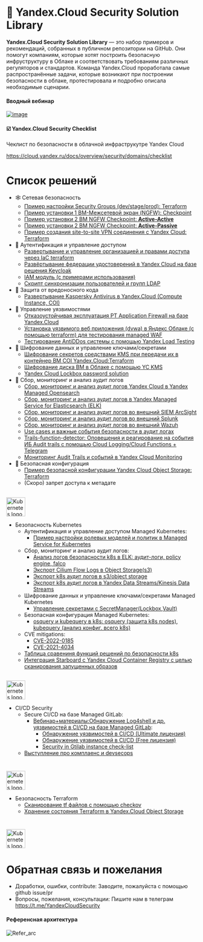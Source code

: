 # 🔐 Yandex.Cloud Security Solution Library
**Yandex.Cloud Security Solution Library** — это набор примеров и рекомендаций, собранных в публичном репозитории на GitHub. Они помогут компаниям, которые хотят построить безопасную инфруструктуру в Облаке и соответствовать требованиям различных регуляторов и стандартов.
Команда Yandex.Cloud проработала самые распространённые задачи, которые возникают при построении безопасности в облаке, протестировала и подробно описала необходимые сценарии.

#### Вводный вебинар 
[![image](https://user-images.githubusercontent.com/85429798/146542425-b250c494-9a3c-4744-897d-5f65849355d5.png)](https://www.youtube.com/watch?v=WZOB9ow0WrA)


#### ☑️ Yandex.Cloud Security Checklist
Чеклист по безопасности в облачной инфраструкутре Yandex Cloud

https://cloud.yandex.ru/docs/overview/security/domains/checklist

# Список решений
- 🕸 Сетевая безопасность
  - [Пример настройки Security Groups (dev/stage/prod): Terraform](https://github.com/yandex-cloud/yc-solution-library-for-security/tree/master/network-sec/segmentation/README_RU.md)
  - [Пример установки 1 ВМ-Межсетевой экран (NGFW): Checkpoint](https://github.com/yandex-cloud/yc-solution-library-for-security/tree/master/network-sec/checkpoint-1VM/README_RU.md)
  - [Пример установки 2 ВМ NGFW Checkpoint: **Active-Active**](https://github.com/yandex-cloud/yc-solution-library-for-security/blob/master/network-sec/checkpoint-2VM_active-active/README_RU.md)
  - [Пример установки 2 ВМ NGFW Checkpoint: **Active-Passive**](https://github.com/yandex-cloud/yc-solution-library-for-security/blob/master/network-sec/checkpoint-2VM_active-passive/README_RU.md)
  - [Пример создания site-to-site VPN соединения с Yandex Cloud: Terraform](https://github.com/yandex-cloud/yc-solution-library-for-security/tree/master/network-sec/vpn/README_RU.md)
- 🔑 Аутентификация и управление доступом
  - [Развертывание и управление организацией и правами доступа через IaC terraform](https://github.com/yandex-cloud/yc-solution-library-for-security/tree/master/auth_and_access/org_iac_iam)
  - [Развёртывание федерации удостоверений в Yandex Cloud на базе решения Keycloak](https://github.com/yandex-cloud/yc-solution-library-for-security/tree/master/auth_and_access/keycloak)
  - [IAM модуль (с примерами использования)](https://github.com/yandex-cloud/yc-solution-library-for-security/tree/master/auth_and_access/iam#identity-and-access-management-iam-terraform-module-for-yandexcloud)
  - [Скрипт синхронизации пользователей и групп LDAP](https://github.com/yandex-cloud/yc-solution-library-for-security/tree/master/auth_and_access/ad-sync)
- 🦠 Защита от вредоносного кода
  - [Развертывание Kaspersky Antivirus в Yandex.Cloud (Compute Instance, COI)](https://github.com/yandex-cloud/yc-solution-library-for-security/tree/master/malware-defense/kaspersy-install-in-yc/README_RU.md)
- 🐞 Управление уязвимостями
  - [Отказоустойчивая эксплуатация PT Application Firewall на базе Yandex.Cloud](https://github.com/yandex-cloud/yc-solution-library-for-security/tree/master/vuln-mgmt/unmng-waf-ptaf-cluster/README_RU.md)
  - [Установка уязвимого веб приложения (dvwa) в Яндекс Облаке (с помощью terraform) для тестирования managed WAF](https://github.com/yandex-cloud/yc-solution-library-for-security/tree/master/vuln-mgmt/vulnerable-web-app-waf-test/README_RU.md)
  - [Тестирование AntiDDos системы с помощью Yandex Load Testing](https://github.com/yandex-cloud/yc-solution-library-for-security/blob/master/vuln-mgmt/anti-ddos-lt/README_RU.md)
- 🔏 Шифрование данных и управление ключами/секретами
  - [Шифрование секретов средствами KMS при передачи их в контейнер ВМ COI Yandex.Cloud:Terraform](https://github.com/yandex-cloud/yc-solution-library-for-security/tree/master/encrypt_and_keys/terraform%2BKMS%2BCOI/README_RU.md)
  - [Шифрование диска ВМ в Облаке с помощью YC KMS](https://github.com/yandex-cloud/yc-solution-library-for-security/tree/master/encrypt_and_keys/encrypt_disk_VM/README_RU.md)
  - [Yandex Cloud Lockbox password solution](https://github.com/yandex-cloud/yc-solution-library-for-security/tree/master/encrypt_and_keys/terraform-lockbox-vm-credentials)
- 🔎 Сбор, мониторинг и анализ аудит логов
  - [Сбор, мониторинг и анализ аудит логов Yandex Cloud в Yandex Managed Opensearch](https://github.com/yandex-cloud/yc-solution-library-for-security/tree/master/auditlogs/export-auditlogs-to-Opensearch/README.md)
  - [Сбор, мониторинг и анализ аудит логов в Yandex Managed Service for Elasticsearch (ELK)](https://github.com/yandex-cloud/yc-solution-library-for-security/tree/master/auditlogs/export-auditlogs-to-ELK_main/README_RU.md)
  - [Сбор, мониторинг и анализ аудит логов во внешний SIEM ArcSight](https://github.com/yandex-cloud/yc-solution-library-for-security/tree/master/auditlogs/export-auditlogs-to-ArcSight/README_RU.md)
  - [Сбор, мониторинг и анализ аудит логов во внешний Splunk](https://github.com/yandex-cloud/yc-solution-library-for-security/tree/master/auditlogs/export-auditlogs-to-Splunk/README_RU.md)
  - [Сбор, мониторинг и анализ аудит логов во внешний Wazuh](https://github.com/yandex-cloud/yc-solution-library-for-security/blob/master/auditlogs/export-auditlogs-to-wazuh/README_RU.md)
  - [Use cases и важные события безопасности в аудит логах](https://github.com/yandex-cloud/yc-solution-library-for-security/tree/master/auditlogs/_use_cases_and_searches/README_RU.md)
  - [Trails-function-detector: Оповещения и реагирование на события ИБ Audit trails с помощью Cloud Logging/Cloud Functions + Telegram](https://github.com/yandex-cloud/yc-solution-library-for-security/tree/master/auditlogs/trails-function-detector/README_RU.md)
  - [Мониторинг Audit Trails и событий в Yandex Cloud Monitoring](https://github.com/yandex-cloud/yc-solution-library-for-security/tree/master/auditlogs/trail_monitoring/README_RU.md)
- 👮 Безопасная конфигурация
  - [Пример безопасной конфигурации Yandex Cloud Object Storage: Terraform](https://github.com/yandex-cloud/yc-solution-library-for-security/tree/master/configuration/hardening_bucket/README_RU.md)
  - (Скоро) запрет доступа к метадате
##
<a href="https://kubernetes.io/">
    <img src="https://github.com/magnologan/awesome-k8s-security/blob/master/logo.png"
         alt="Kubernetes logo" title="Kubernetes" height="50" width="50" />
</a></br>

- Безопасность Kubernetes
  - Аутентификация и управление доступом Managed Kubernetes:
    - [Пример настройки ролевых моделей и политик в Managed Service for Kubernetes](https://github.com/yandex-cloud/yc-solution-library-for-security/tree/master/kubernetes-security/auth_and_access/role-model-example/README_RU.md)
  - Сбор, мониторинг и анализ аудит логов:
    - [Анализ логов безопасности k8s в ELK: аудит-логи, policy engine, falco](https://github.com/yandex-cloud/yc-solution-library-for-security/tree/master/auditlogs/export-auditlogs-to-ELK_k8s)
    - [Экспорт Cilium Flow Logs в Object Storage(s3)](https://github.com/yandex-cloud/yc-solution-library-for-security/tree/master/auditlogs/cilium-s3)
    - [Экспорт k8s аудит логов в s3/object storage](https://github.com/yandex-cloud/yc-solution-library-for-security/blob/master/auditlogs/export-k8s-to-s3/README.md)
    - [Экспорт k8s аудит логов в Yandex Data Streams/Kinesis Data Streams](https://github.com/yandex-cloud/yc-solution-library-for-security/tree/master/auditlogs/export-k8s-to-yds)
  - Шифрование данных и управление ключами/секретами Managed Kubernetes
    - [Управление секретами c SecretManager(Lockbox,Vault)](https://github.com/yandex-cloud/yc-solution-library-for-security/tree/master/kubernetes-security/encrypt_and_keys/secret-management/README_RU.md)
  - Безопасная конфигурация Managed Kubernetes:
    - [osquery и kubequery в k8s: osquery (защита k8s nodes), kubequery (анализ конфиг. всего k8s) ](https://github.com/yandex-cloud/yc-solution-library-for-security/tree/master/kubernetes-security/osquery-kubequery/README_RU.md)
  - CVE mitigations:
    - [CVE-2022-0185](https://github.com/yandex-cloud/yc-solution-library-for-security/tree/master/kubernetes-security/cve-quickfix/CVE-2022-0185)
    - [CVE-2021-4034](https://github.com/yandex-cloud/yc-solution-library-for-security/tree/master/kubernetes-security/cve-quickfix/CVE-2021-4034)
  - [Таблица сравениня функций решений по безопасности k8s](https://github.com/yandex-cloud/yc-solution-library-for-security/blob/master/kubernetes-security/choice_of_solutions/Сравнение_функций_k8s_security.pdf)
  - [Интеграция Starboard с Yandex Cloud Container Registry с целью сканирования запущенных образов](https://github.com/yandex-cloud/yc-solution-library-for-security/tree/master/kubernetes-security/starboard_and_yc-cr/README_RU.md)

##
<a href="https://kubernetes.io/">
    <img src="https://logowik.com/content/uploads/images/gitlab8368.jpg"
         alt="Kubernetes logo" title="Kubernetes" height="50" width="50" />
</a></br>

- CI/CD Security
  - Secure CI/CD на базе Managed GitLab:
    - [Вебинар+материалы:Обнаружение Log4shell и др. уязвимостей в CI/CD на базе Managed GitLab](https://github.com/yandex-cloud/yc-solution-library-for-security/tree/master/secure_ci_cd/secure_ci_cd_with_webina/README_RU.mdr):
      - [Обнаружение уязвимостей в CI/CD (Ultimate лицензия)](https://github.com/yandex-cloud/yc-solution-library-for-security/tree/master/secure_ci_cd/secure_ci_cd_with_webinar/ultimate_secure_ci_cd/README_RU.md)
      - [Обнаружение уязвимостей в CI/CD (Free лицензия)](https://github.com/yandex-cloud/yc-solution-library-for-security/tree/master/secure_ci_cd/secure_ci_cd_with_webinar/free_secure_ci_cd/README_RU.md)
      - [Security in Gtilab instance check-list](https://github.com/yandex-cloud/yc-solution-library-for-security/tree/master/secure_ci_cd/secure_ci_cd_with_webinar/gitlab_instance_sec_checklist/README_RU.md)
  - [Выступление про комплаенс и devsecops](https://github.com/yandex-cloud/yc-solution-library-for-security/tree/master/secure_ci_cd/devsecops-scale/README.md) 

#
<a href="https://kubernetes.io/">
    <img src="https://ih1.redbubble.net/image.1599940690.1956/st,small,507x507-pad,600x600,f8f8f8.jpg"
         alt="Kubernetes logo" title="Kubernetes" height="50" width="50" />
</a></br>

- Безопасность Terraform
  - [Сканирование tf файлов с помощью checkov](https://github.com/yandex-cloud/yc-solution-library-for-security/tree/master/terraform-sec/checkov-yc)
  - [Хранение состояния Terraform в Yandex.Cloud Object Storage](https://github.com/yandex-cloud/yc-solution-library-for-security/tree/master/terraform-sec/remote-backend)
    
#
<a href="https://kubernetes.io/">
    <img src="https://upload.wikimedia.org/wikipedia/commons/thumb/8/83/Telegram_2019_Logo.svg/1200px-Telegram_2019_Logo.svg.png"
         alt="Kubernetes logo" title="Kubernetes" height="50" width="50" />
</a></br>


# Обратная связь и пожелания
- Доработки, ошибки, contribute: Заводите, пожалуйста с помощью github issue/pr
- Вопросы, пожелания, консультации: Пишите нам в телеграм https://t.me/YandexCloudSecurity

#### Референсная архитектура
![Refer_arc](https://user-images.githubusercontent.com/85429798/132501079-0bd89876-2cc9-405b-aac3-ea65ac1fb6d2.png)
